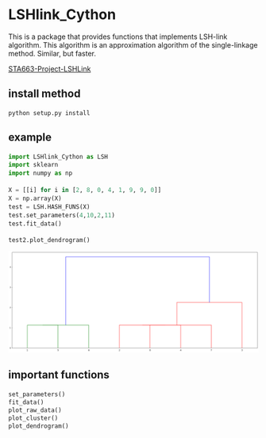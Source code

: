 # LSHlink_Cython

This is a package that provides functions that implements LSH-link algorithm. This algorithm is an approximation algorithm of the single-linkage method. Similar, but faster.

[STA663-Project-LSHLink](https://github.com/Brian1357/STA663-Project-LSHLink)

## install method

```
python setup.py install
```

## example

```python
import LSHlink_Cython as LSH
import sklearn
import numpy as np

X = [[i] for i in [2, 8, 0, 4, 1, 9, 9, 0]]
X = np.array(X)
test = LSH.HASH_FUNS(X)
test.set_parameters(4,10,2,11)
test.fit_data()

test2.plot_dendrogram()
```

![avatar](https://github.com/Brian1357/STA663-Project-LSHLink/blob/master/numba_version_package/figure/example.png)


## important functions

```
set_parameters()
fit_data()
plot_raw_data()
plot_cluster()
plot_dendrogram()
```

